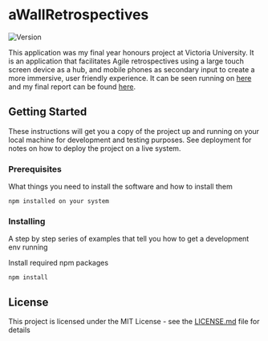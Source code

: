 # aWallRetrospectives
![Version](https://img.shields.io/badge/version-1.0.0-blue.svg?cacheSeconds=2592000)

This application was my final year honours project at Victoria University. It is an application that facilitates Agile retrospectives using a large touch screen device as a hub, and mobile  phones as secondary input to create a more immersive, user friendly experience. It can be seen running on [here](https://awall.herokuapp.com/ "aWall: Retrospectives (Heroku)") and my final report can be found [here](https://www.dropbox.com/s/3j82ymbonhdfi19/Agile_Wall__Collaboration_Support_for_Agile_Retrospectives.pdf?dl=0 "aWall: Retrospectives (Report)").

## Getting Started
These instructions will get you a copy of the project up and running on your local machine for development and testing purposes. See deployment for notes on how to deploy the project on a live system.

### Prerequisites
What things you need to install the software and how to install them

```
npm installed on your system
```
### Installing
A step by step series of examples that tell you how to get a development env running

Install required npm packages
```
npm install
```

## License

This project is licensed under the MIT License - see the [LICENSE.md](LICENSE.md) file for details
